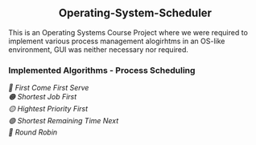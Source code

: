 <h2 align='center' > Operating-System-Scheduler </h2>
<p> This is an Operating Systems Course Project where we were required to implement various process management alogirhtms in an OS-like environment, 
GUI was neither necessary nor required.  </p>
<h3 > Implemented Algorithms - Process Scheduling </h3>
<p> 
<i>
🔴 First Come First Serve
<br>🟠 Shortest Job First
<br>🟡 Hightest Priority First
<br>🟢 Shortest Remaining Time Next
<br>🔵 Round Robin
</i>
</p>
